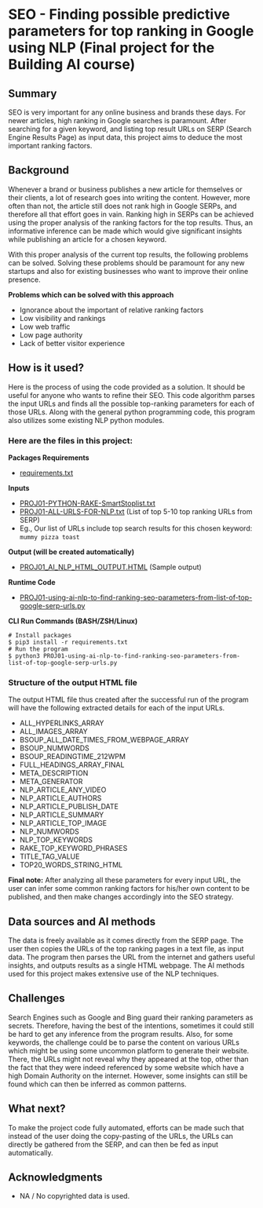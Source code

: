 # SEO - Finding possible predictive parameters for top ranking in Google using NLP (Final project for the Building AI course)

## Summary

SEO is very important for any online business and brands these days. For newer articles, high ranking in Google searches is paramount. After searching for a given  keyword, and listing top result URLs on SERP (Search Engine Results Page) as input data, this project aims to deduce the most important ranking factors. 

## Background

Whenever a brand or business publishes a new article for themselves or their clients, a lot of research goes into writing the content. However, more often than not, the article still does not rank high in Google SERPs, and therefore all that effort goes in vain. Ranking high in SERPs can be achieved using the proper analysis of the ranking factors for the top results. Thus, an informative inference can be made which would give significant insights while publishing an article for a chosen keyword. 

With this proper analysis of the current top results, the following problems can be solved. Solving these problems should be paramount for any new startups and also for existing businesses who want to improve their online presence.

**Problems which can be solved with this approach**

* Ignorance about the important of relative ranking factors
* Low visibility and rankings
* Low web traffic
* Low page authority
* Lack of better visitor experience


## How is it used?

Here is the process of using the code provided as a solution. It should be useful for anyone who wants to refine their SEO. This code algorithm  parses the input URLs and finds all the possible top-ranking parameters for each of those URLs. Along with the general python programming code, this program also utilizes some existing NLP python modules. 

### Here are the files in this project:

**Packages Requirements**

* [requirements.txt](requirements.txt)

**Inputs**

* [PROJ01-PYTHON-RAKE-SmartStoplist.txt](PROJ01-PYTHON-RAKE-SmartStoplist.txt)
* [PROJ01-ALL-URLS-FOR-NLP.txt](PROJ01-ALL-URLS-FOR-NLP.txt) (List of top 5-10 top ranking URLs from SERP)
* Eg., Our list of URLs include top search results for this chosen keyword: `mummy pizza toast`

**Output (will be created automatically)**

* [PROJ01_AI_NLP_HTML_OUTPUT.HTML](PROJ01_AI_NLP_HTML_OUTPUT.HTML) (Sample output)

**Runtime Code**

* [PROJ01-using-ai-nlp-to-find-ranking-seo-parameters-from-list-of-top-google-serp-urls.py](PROJ01-using-ai-nlp-to-find-ranking-seo-parameters-from-list-of-top-google-serp-urls.py)

**CLI Run Commands (BASH/ZSH/Linux)**

```
# Install packages
$ pip3 install -r requirements.txt
# Run the program
$ python3 PROJ01-using-ai-nlp-to-find-ranking-seo-parameters-from-list-of-top-google-serp-urls.py
```

### Structure of the output HTML file

The output HTML file thus created after the successful run of the program will have the following extracted details for each of the input URLs.

- ALL_HYPERLINKS_ARRAY
- ALL_IMAGES_ARRAY
- BSOUP_ALL_DATE_TIMES_FROM_WEBPAGE_ARRAY
- BSOUP_NUMWORDS
- BSOUP_READINGTIME_212WPM
- FULL_HEADINGS_ARRAY_FINAL
- META_DESCRIPTION 
- META_GENERATOR 
- NLP_ARTICLE_ANY_VIDEO
- NLP_ARTICLE_AUTHORS
- NLP_ARTICLE_PUBLISH_DATE
- NLP_ARTICLE_SUMMARY
- NLP_ARTICLE_TOP_IMAGE
- NLP_NUMWORDS
- NLP_TOP_KEYWORDS
- RAKE_TOP_KEYWORD_PHRASES
- TITLE_TAG_VALUE 
- TOP20_WORDS_STRING_HTML 

**Final note:** After analyzing all these parameters for every input URL, the user can infer some common ranking factors for his/her own content to be published, and then make changes accordingly into the SEO strategy.


## Data sources and AI methods

The data is freely available as it comes directly from the SERP page. The user then copies the URLs of the top ranking pages in a text file, as input data. The program then parses the URL from the internet and gathers useful insights, and outputs results as a single HTML webpage. The AI methods used for this project makes extensive use of the NLP techniques.

## Challenges

Search Engines such as Google and Bing guard their ranking parameters as secrets. Therefore, having the best of the intentions, sometimes it could still be hard to get any inference from the program results. Also, for some keywords, the challenge could be to parse the content on various URLs which might be using some uncommon platform to generate their website. There, the URLs might not reveal why they appeared at the top, other than the fact that they were indeed referenced by some website which have a high Domain Authority on the internet. However, some insights can still be found which can then be inferred as common patterns. 

## What next?

To make the project code fully automated, efforts can be made such that instead of the user doing the copy-pasting of the URLs, the URLs can directly be gathered from the SERP, and can then be fed as input automatically.

## Acknowledgments

* NA / No copyrighted data is used.